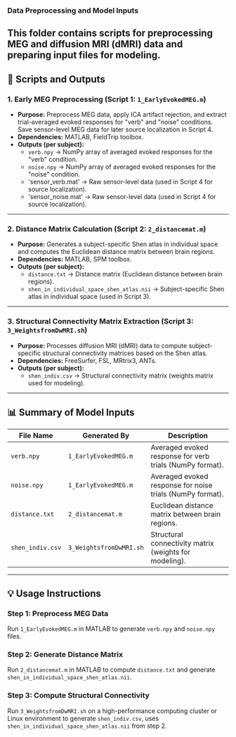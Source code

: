 ### Data Preprocessing and Model Inputs

This folder contains scripts for preprocessing MEG and diffusion MRI (dMRI) data and preparing input files for modeling. 
---

## **📂 Scripts and Outputs**

### **1. Early MEG Preprocessing (Script 1: `1_EarlyEvokedMEG.m`)**
- **Purpose:** Preprocess MEG data, apply ICA artifact rejection, and extract trial-averaged evoked responses for "verb" and "noise" conditions. Save sensor-level MEG data for later source localization in Script 4.
- **Dependencies:** MATLAB, FieldTrip toolbox.
- **Outputs (per subject):**
  - `verb.npy` → NumPy array of averaged evoked responses for the "verb" condition.
  - `noise.npy` → NumPy array of averaged evoked responses for the "noise" condition.
  - 'sensor_verb.mat' → Raw sensor-level data (used in Script 4 for source localization).
  - 'sensor_noise.mat' → Raw sensor-level data (used in Script 4 for source localization).


---

### **2. Distance Matrix Calculation (Script 2: `2_distancemat.m`)**
- **Purpose:** Generates a subject-specific Shen atlas in individual space and computes the Euclidean distance matrix between brain regions.
- **Dependencies:** MATLAB, SPM toolbox.
- **Outputs (per subject):**
  - `distance.txt` → Distance matrix (Euclidean distance between brain regions).
  - `shen_in_individual_space_shen_atlas.nii` → Subject-specific Shen atlas in individual space (used in Script 3).

---

### **3. Structural Connectivity Matrix Extraction (Script 3: `3_WeightsfromDwMRI.sh`)**
- **Purpose:** Processes diffusion MRI (dMRI) data to compute subject-specific structural connectivity matrices based on the Shen atlas.
- **Dependencies:** FreeSurfer, FSL, MRtrix3, ANTs.
- **Outputs (per subject):**
  - `shen_indiv.csv` → Structural connectivity matrix (weights matrix used for modeling).

---

## **📊 Summary of Model Inputs**
| File Name | Generated By | Description |
|-----------|-------------|-------------|
| `verb.npy` | `1_EarlyEvokedMEG.m` | Averaged evoked response for verb trials (NumPy format). |
| `noise.npy` | `1_EarlyEvokedMEG.m` | Averaged evoked response for noise trials (NumPy format). |
| `distance.txt` | `2_distancemat.m` | Euclidean distance matrix between brain regions. |
| `shen_indiv.csv` | `3_WeightsfromDwMRI.sh` | Structural connectivity matrix (weights for modeling). |


---

## **💡 Usage Instructions**
### **Step 1: Preprocess MEG Data**
Run `1_EarlyEvokedMEG.m` in MATLAB to generate `verb.npy` and `noise.npy` files.

### **Step 2: Generate Distance Matrix**
Run `2_distancemat.m` in MATLAB to compute `distance.txt` and generate `shen_in_individual_space_shen_atlas.nii`.

### **Step 3: Compute Structural Connectivity**
Run `3_WeightsfromDwMRI.sh` on a high-performance computing cluster or Linux environment to generate `shen_indiv.csv`, uses `shen_in_individual_space_shen_atlas.nii` from step 2.


